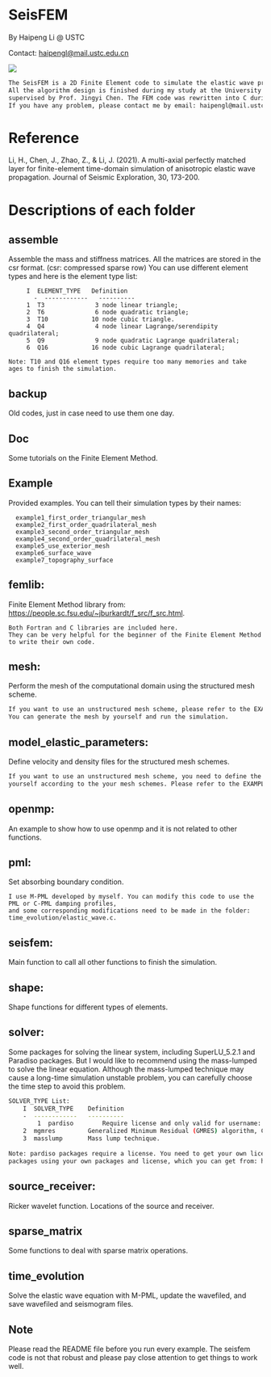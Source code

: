 # **S**eisFEM

By Haipeng Li @ USTC

Contact: haipengl@mail.ustc.edu.cn

![](./Doc/logo/logo.png)

```bash
The SeisFEM is a 2D Finite Element code to simulate the elastic wave propagations. 
All the algorithm design is finished during my study at the University of Tulsa 
supervised by Prof. Jingyi Chen. The FEM code was rewritten into C during my later study.
If you have any problem, please contact me by email: haipengl@mail.ustc.edu.cn 
```

# Reference
Li, H., Chen, J., Zhao, Z., & Li, J. (2021). A multi-axial perfectly matched layer for finite-element
time-domain simulation of anisotropic elastic wave propagation. Journal of Seismic Exploration,
30, 173-200.


# Descriptions of each folder
## assemble 

Assemble the mass and stiffness matrices. All the matrices are stored in the csr format. (csr: compressed sparse row)
You can use different element types and here is the element type list:

	     I  ELEMENT_TYPE   Definition
		   -  ------------   ----------
	     1  T3              3 node linear triangle;
	     2  T6              6 node quadratic triangle;
	     3  T10            10 node cubic triangle.
	     4  Q4              4 node linear Lagrange/serendipity quadrilateral;
	     5  Q9              9 node quadratic Lagrange quadrilateral;
	     6  Q16            16 node cubic Lagrange quadrilateral;  
	     
	Note: T10 and Q16 element types require too many memories and take ages to finish the simulation.

## backup 
Old codes, just in case need to use them one day.

## Doc

Some tutorials on the Finite Element Method.

## Example

Provided examples. You can tell their simulation types by their names:

	  example1_first_order_triangular_mesh
	  example2_first_order_quadrilateral_mesh
	  example3_second_order_triangular_mesh
	  example4_second_order_quadrilateral_mesh
	  example5_use_exterior_mesh
	  example6_surface_wave
	  example7_topography_surface

## femlib: 

Finite Element Method library from: https://people.sc.fsu.edu/~jburkardt/f_src/f_src.html.

    Both Fortran and C libraries are included here. 
    They can be very helpful for the beginner of the Finite Element Method to write their own code.

## mesh: 

Perform the mesh of the computational domain using the structured mesh scheme.

```bash
If you want to use an unstructured mesh scheme, please refer to the EXAMPLE/example7_topography_surface.  
You can generate the mesh by yourself and run the simulation. 
```

## model_elastic_parameters: 

Define velocity and density files for the structured mesh schemes.

```bash
If you want to use an unstructured mesh scheme, you need to define the velocity and density files by 
yourself according to the your mesh schemes. Please refer to the EXAMPLE/example7_topography_surface
```

## openmp: 

An example to show how to use openmp and it is not related to other functions.

## pml: 

Set absorbing boundary condition. 

    I use M-PML developed by myself. You can modify this code to use the PML or C-PML damping profiles, 
    and some corresponding modifications need to be made in the folder: time_evolution/elastic_wave.c. 

## seisfem: 

 Main function to call all other functions to finish the simulation.

## shape: 

 Shape functions for different types of elements. 

## solver: 

Some packages for solving the linear system, including SuperLU_5.2.1 and Paradiso packages. 
But I would like to recommend using the mass-lumped to solve the linear equation. 
Although the mass-lumped technique may cause a long-time simulation unstable problem, 
you can carefully choose the time step to avoid this problem.

```bash
SOLVER_TYPE List:
	I  SOLVER_TYPE    Definition
	-  ------------   ----------
        1  pardiso        Require license and only valid for username: haipeng;
	2  mgmres         Generalized Minimum Residual (GMRES) algorithm, CSR format;
	3  masslump       Mass lump technique.
	
Note: pardiso packages require a license. You need to get your own license and replace pardiso
packages using your own packages and license, which you can get from: https://www.pardiso-project.org
```

## source_receiver: 

Ricker wavelet function. Locations of the source and receiver.      

## sparse_matrix 

Some functions to deal with sparse matrix operations.      	  

## time_evolution 
Solve the elastic wave equation with M-PML, update the wavefiled, and save wavefiled and seismogram files.  


## Note
Please read the README file before you run every example. 
The seisfem code is not that robust and please pay close attention to get things to work well. 
